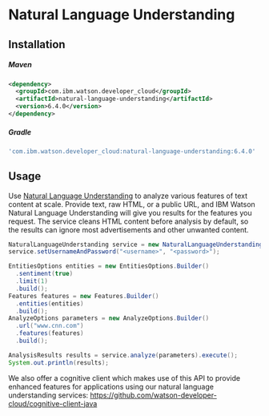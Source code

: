 # Natural Language Understanding

## Installation

##### Maven
```xml
<dependency>
  <groupId>com.ibm.watson.developer_cloud</groupId>
  <artifactId>natural-language-understanding</artifactId>
  <version>6.4.0</version>
</dependency>
```

##### Gradle
```gradle
'com.ibm.watson.developer_cloud:natural-language-understanding:6.4.0'
```

## Usage
Use [Natural Language Understanding](https://console.bluemix.net/docs/services/natural-language-understanding/index.html)
to analyze various features of text content at scale. Provide text, raw HTML, or a public URL, and IBM Watson Natural
Language Understanding will give you results for the features you request. The service cleans HTML content before
analysis by default, so the results can ignore most advertisements and other unwanted content.

```java
NaturalLanguageUnderstanding service = new NaturalLanguageUnderstanding("2017-02-27");
service.setUsernameAndPassword("<username>", "<password>");

EntitiesOptions entities = new EntitiesOptions.Builder()
  .sentiment(true)
  .limit(1)
  .build();
Features features = new Features.Builder()
  .entities(entities)
  .build();
AnalyzeOptions parameters = new AnalyzeOptions.Builder()
  .url("www.cnn.com")
  .features(features)
  .build();

AnalysisResults results = service.analyze(parameters).execute();
System.out.println(results);
```

We also offer a cognitive client which makes use of this API to provide enhanced features for applications using our natural language understanding services:
https://github.com/watson-developer-cloud/cognitive-client-java
